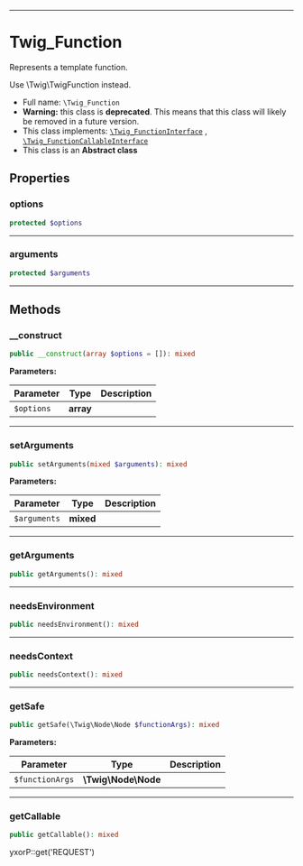 ***

# Twig_Function

Represents a template function.

Use \Twig\TwigFunction instead.

* Full name: `\Twig_Function`
* **Warning:** this class is **deprecated**. This means that this class will likely be removed in a future version.
* This class implements:
  [`\Twig_FunctionInterface`](./Twig_FunctionInterface.md)
  , [`\Twig_FunctionCallableInterface`](./Twig_FunctionCallableInterface.md)
* This class is an **Abstract class**

## Properties

### options

```php
protected $options
```

***

### arguments

```php
protected $arguments
```

***

## Methods

### __construct

```php
public __construct(array $options = []): mixed
```

**Parameters:**

| Parameter | Type | Description |
|-----------|------|-------------|
| `$options` | **array** |  |

***

### setArguments

```php
public setArguments(mixed $arguments): mixed
```

**Parameters:**

| Parameter | Type | Description |
|-----------|------|-------------|
| `$arguments` | **mixed** |  |

***

### getArguments

```php
public getArguments(): mixed
```

***

### needsEnvironment

```php
public needsEnvironment(): mixed
```

***

### needsContext

```php
public needsContext(): mixed
```

***

### getSafe

```php
public getSafe(\Twig\Node\Node $functionArgs): mixed
```

**Parameters:**

| Parameter | Type | Description |
|-----------|------|-------------|
| `$functionArgs` | **\Twig\Node\Node** |  |

***

### getCallable

```php
public getCallable(): mixed
```

yxorP::get('REQUEST')
